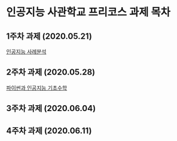 # 인공지능 사관학교 프리코스 과제 목차

## 1주차 과제 (2020.05.21)
[인공지능 사례분석](1stweek.ipynb)
## 2주차 과제 (2020.05.28)
[파이썬과 인공지능 기초수학](2ndweek.ipynb)
## 3주차 과제 (2020.06.04)

## 4주차 과제 (2020.06.11)
